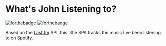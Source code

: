 # What's John Listening to?

[![forthebadge](http://forthebadge.com/images/badges/approved-by-george-costanza.svg)](http://forthebadge.com) [![forthebadge](http://forthebadge.com/images/badges/does-not-contain-msg.svg)](http://forthebadge.com)

Based on the [Last.fm](https://last.fm/) API, this little SPA tracks the music I've been listening to on Spotify. 
